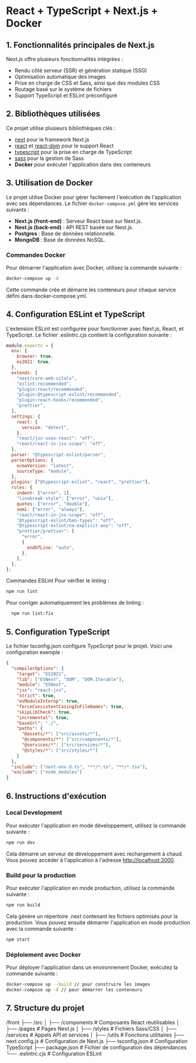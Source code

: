 # React + TypeScript + Next.js + Docker

## 1. Fonctionnalités principales de Next.js

Next.js offre plusieurs fonctionnalités intégrées :

- Rendu côté serveur (SSR) et génération statique (SSG)
- Optimisation automatique des images
- Prise en charge de CSS et Sass, ainsi que des modules CSS
- Routage basé sur le système de fichiers
- Support TypeScript et ESLint préconfiguré

## 2. Bibliothèques utilisées

Ce projet utilise plusieurs bibliothèques clés :

- [next](https://www.npmjs.com/package/next) pour le framework Next.js
- [react](https://www.npmjs.com/package/react) et [react-dom](https://www.npmjs.com/package/react-dom) pour le support React
- [typescript](https://www.npmjs.com/package/typescript) pour la prise en charge de TypeScript
- [sass](https://www.npmjs.com/package/sass) pour la gestion de Sass
- **Docker** pour exécuter l'application dans des conteneurs

## 3. Utilisation de Docker

Le projet utilise Docker pour gérer facilement l'exécution de l'application avec ses dépendances. Le fichier `docker-compose.yml` gère les services suivants :

- **Next.js (front-end)** : Serveur React basé sur Next.js.
- **Nest.js (back-end)** : API REST basée sur Nest.js.
- **Postgres** : Base de données relationnelle.
- **MongoDB** : Base de données NoSQL.

### Commandes Docker

Pour démarrer l'application avec Docker, utilisez la commande suivante :

```bash
docker-compose up -d
```

Cette commande crée et démarre les conteneurs pour chaque service défini dans docker-compose.yml.

## 4. Configuration ESLint et TypeScript

L'extension ESLint est configurée pour fonctionner avec Next.js, React, et TypeScript. Le fichier .eslintrc.cjs contient la configuration suivante :

```cjs
module.exports = {
  env: {
    browser: true,
    es2021: true,
  },
  extends: [
    "next/core-web-vitals",
    "eslint:recommended",
    "plugin:react/recommended",
    "plugin:@typescript-eslint/recommended",
    "plugin:react-hooks/recommended",
    "prettier",
  ],
  settings: {
    react: {
      version: "detect",
    },
    "react/jsx-uses-react": "off",
    "react/react-in-jsx-scope": "off",
  },
  parser: "@typescript-eslint/parser",
  parserOptions: {
    ecmaVersion: "latest",
    sourceType: "module",
  },
  plugins: ["@typescript-eslint", "react", "prettier"],
  rules: {
    indent: ["error", 2],
    "linebreak-style": ["error", "unix"],
    quotes: ["error", "double"],
    semi: ["error", "always"],
    "react/react-in-jsx-scope": "off",
    "@typescript-eslint/ban-types": "off",
    "@typescript-eslint/no-explicit-any": "off",
    "prettier/prettier": [
      "error",
      {
        endOfLine: "auto",
      },
    ],
  },
};
```

Commandes ESLint
Pour vérifier le linting :

```bash
npm run lint
```

Pour corriger automatiquement les problèmes de linting :

```bash
  npm run lint:fix
```

## 5. Configuration TypeScript

Le fichier tsconfig.json configure TypeScript pour le projet. Voici une configuration exemple :

```json
{
  "compilerOptions": {
    "target": "ES2021",
    "lib": ["ESNext", "DOM", "DOM.Iterable"],
    "module": "ESNext",
    "jsx": "react-jsx",
    "strict": true,
    "esModuleInterop": true,
    "forceConsistentCasingInFileNames": true,
    "skipLibCheck": true,
    "incremental": true,
    "baseUrl": "./",
    "paths": {
      "@assets/*": ["src/assets/*"],
      "@components/*": ["src/components/*"],
      "@services/*": ["src/services/*"],
      "@styles/*": ["src/styles/*"]
    }
  },
  "include": ["next-env.d.ts", "**/*.ts", "**/*.tsx"],
  "exclude": ["node_modules"]
}
```

## 6. Instructions d'exécution

### Local Development

Pour exécuter l'application en mode développement, utilisez la commande suivante :

```bash
npm run dev
```

Cela démarre un serveur de développement avec rechargement à chaud. Vous pouvez accéder à l'application à l'adresse <http://localhost:3000>.

### Build pour la production

Pour exécuter l'application en mode production, utilisez la commande suivante :

```bash
npm run build
```

Cela génère un répertoire .next contenant les fichiers optimisés pour la production. Vous pouvez ensuite démarrer l'application en mode production avec la commande suivante :

```bash
npm start
```

### Déploiement avec Docker

Pour déployer l'application dans un environnement Docker, exécutez la commande suivante :

```bash
docker-compose up --build // pour construire les images
docker-compose up -d // pour démarrer les conteneurs
```

## 7. Structure du projet

/front
├── /src
│ ├── /components # Composants React réutilisables
│ ├── /pages # Pages Next.js
│ ├── /styles # Fichiers Sass/CSS
│ ├── /services # Appels API et services
│ ├── /utils # Fonctions utilitaires
├── next.config.js # Configuration de Next.js
├── tsconfig.json # Configuration TypeScript
├── package.json # Fichier de configuration des dépendances
└── .eslintrc.cjs # Configuration ESLint

